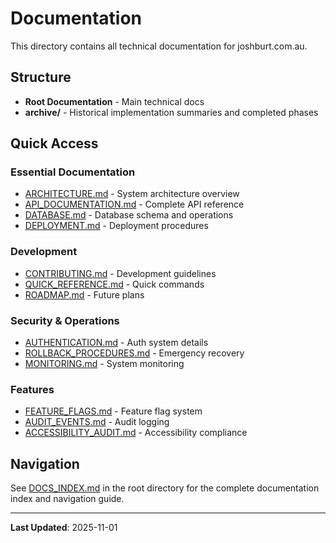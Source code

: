 # Documentation

This directory contains all technical documentation for joshburt.com.au.

## Structure

- **Root Documentation** - Main technical docs
- **archive/** - Historical implementation summaries and completed phases

## Quick Access

### Essential Documentation
- [ARCHITECTURE.md](ARCHITECTURE.md) - System architecture overview
- [API_DOCUMENTATION.md](API_DOCUMENTATION.md) - Complete API reference
- [DATABASE.md](DATABASE.md) - Database schema and operations
- [DEPLOYMENT.md](DEPLOYMENT.md) - Deployment procedures

### Development
- [CONTRIBUTING.md](CONTRIBUTING.md) - Development guidelines
- [QUICK_REFERENCE.md](QUICK_REFERENCE.md) - Quick commands
- [ROADMAP.md](ROADMAP.md) - Future plans

### Security & Operations
- [AUTHENTICATION.md](AUTHENTICATION.md) - Auth system details
- [ROLLBACK_PROCEDURES.md](ROLLBACK_PROCEDURES.md) - Emergency recovery
- [MONITORING.md](MONITORING.md) - System monitoring

### Features
- [FEATURE_FLAGS.md](FEATURE_FLAGS.md) - Feature flag system
- [AUDIT_EVENTS.md](AUDIT_EVENTS.md) - Audit logging
- [ACCESSIBILITY_AUDIT.md](ACCESSIBILITY_AUDIT.md) - Accessibility compliance

## Navigation

See [DOCS_INDEX.md](../DOCS_INDEX.md) in the root directory for the complete documentation index and navigation guide.

---

**Last Updated**: 2025-11-01
